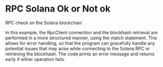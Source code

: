 # RPC Solana Ok or Not ok
RPC check on the Solana blockchain

In this example, the RpcClient connection and the blockhash retrieval are performed in a more structured manner, using the match statement. This allows for error handling, so that the program can gracefully handle any potential issues that may arise while connecting to the Solana RPC or retrieving the blockhash. The code prints an error message and returns early if either operation fails.


